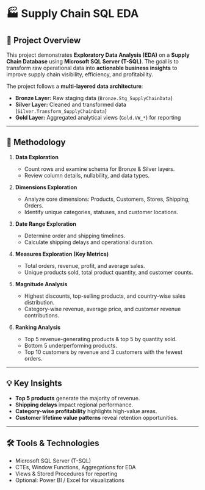 # 🏭 Supply Chain SQL EDA

## 📌 Project Overview
This project demonstrates **Exploratory Data Analysis (EDA)** on a **Supply Chain Database** using **Microsoft SQL Server (T-SQL)**. The goal is to transform raw operational data into **actionable business insights** to improve supply chain visibility, efficiency, and profitability.

The project follows a **multi-layered data architecture**:

- **Bronze Layer:** Raw staging data (`Bronze.Stg_SupplyChainData`)  
- **Silver Layer:** Cleaned and transformed data (`Silver.Transform_SupplyChainData`)  
- **Gold Layer:** Aggregated analytical views (`Gold.VW_*`) for reporting  

---

## 🧱 Methodology

1. **Data Exploration**  
   - Count rows and examine schema for Bronze & Silver layers.  
   - Review column details, nullability, and data types.

2. **Dimensions Exploration**  
   - Analyze core dimensions: Products, Customers, Stores, Shipping, Orders.  
   - Identify unique categories, statuses, and customer locations.

3. **Date Range Exploration**  
   - Determine order and shipping timelines.  
   - Calculate shipping delays and operational duration.

4. **Measures Exploration (Key Metrics)**  
   - Total orders, revenue, profit, and average sales.  
   - Unique products sold, total product quantity, and customer counts.

5. **Magnitude Analysis**  
   - Highest discounts, top-selling products, and country-wise sales distribution.  
   - Category-wise revenue, average price, and customer revenue contributions.

6. **Ranking Analysis**  
   - Top 5 revenue-generating products & top 5 by quantity sold.  
   - Bottom 5 underperforming products.  
   - Top 10 customers by revenue and 3 customers with the fewest orders.

---

## 💡 Key Insights

- **Top 5 products** generate the majority of revenue.  
- **Shipping delays** impact regional performance.  
- **Category-wise profitability** highlights high-value areas.  
- **Customer lifetime value patterns** reveal retention opportunities.  

---

## 🛠️ Tools & Technologies

- Microsoft SQL Server (T-SQL)  
- CTEs, Window Functions, Aggregations for EDA  
- Views & Stored Procedures for reporting  
- Optional: Power BI / Excel for visualizations  
